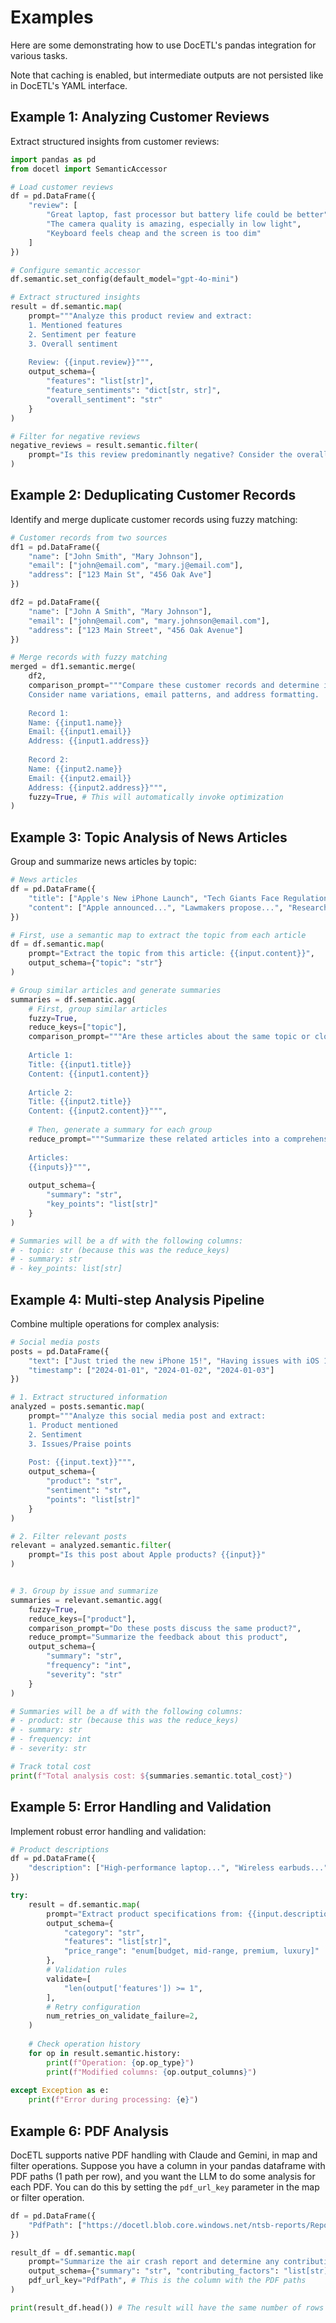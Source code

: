 # Examples

Here are some demonstrating how to use DocETL's pandas integration for various tasks.

Note that caching is enabled, but intermediate outputs are not persisted like in DocETL's YAML interface.

## Example 1: Analyzing Customer Reviews

Extract structured insights from customer reviews:

```python
import pandas as pd
from docetl import SemanticAccessor

# Load customer reviews
df = pd.DataFrame({
    "review": [
        "Great laptop, fast processor but battery life could be better",
        "The camera quality is amazing, especially in low light",
        "Keyboard feels cheap and the screen is too dim"
    ]
})

# Configure semantic accessor
df.semantic.set_config(default_model="gpt-4o-mini")

# Extract structured insights
result = df.semantic.map(
    prompt="""Analyze this product review and extract:
    1. Mentioned features
    2. Sentiment per feature
    3. Overall sentiment
    
    Review: {{input.review}}""",
    output_schema={
        "features": "list[str]",
        "feature_sentiments": "dict[str, str]",
        "overall_sentiment": "str"
    }
)

# Filter for negative reviews
negative_reviews = result.semantic.filter(
    prompt="Is this review predominantly negative? Consider the overall sentiment and feature sentiments.\n{{input}}"
)
```

## Example 2: Deduplicating Customer Records

Identify and merge duplicate customer records using fuzzy matching:

```python
# Customer records from two sources
df1 = pd.DataFrame({
    "name": ["John Smith", "Mary Johnson"],
    "email": ["john@email.com", "mary.j@email.com"],
    "address": ["123 Main St", "456 Oak Ave"]
})

df2 = pd.DataFrame({
    "name": ["John A Smith", "Mary Johnson"],
    "email": ["john@email.com", "mary.johnson@email.com"],
    "address": ["123 Main Street", "456 Oak Avenue"]
})

# Merge records with fuzzy matching
merged = df1.semantic.merge(
    df2,
    comparison_prompt="""Compare these customer records and determine if they represent the same person.
    Consider name variations, email patterns, and address formatting.
    
    Record 1:
    Name: {{input1.name}}
    Email: {{input1.email}}
    Address: {{input1.address}}
    
    Record 2:
    Name: {{input2.name}}
    Email: {{input2.email}}
    Address: {{input2.address}}""",
    fuzzy=True, # This will automatically invoke optimization
)
```

## Example 3: Topic Analysis of News Articles

Group and summarize news articles by topic:

```python
# News articles
df = pd.DataFrame({
    "title": ["Apple's New iPhone Launch", "Tech Giants Face Regulation", "AI Advances in Healthcare"],
    "content": ["Apple announced...", "Lawmakers propose...", "Researchers develop..."]
})

# First, use a semantic map to extract the topic from each article
df = df.semantic.map(
    prompt="Extract the topic from this article: {{input.content}}",
    output_schema={"topic": "str"}
)

# Group similar articles and generate summaries
summaries = df.semantic.agg(
    # First, group similar articles
    fuzzy=True,
    reduce_keys=["topic"],
    comparison_prompt="""Are these articles about the same topic or closely related topics?
    
    Article 1:
    Title: {{input1.title}}
    Content: {{input1.content}}
    
    Article 2:
    Title: {{input2.title}}
    Content: {{input2.content}}""",
    
    # Then, generate a summary for each group
    reduce_prompt="""Summarize these related articles into a comprehensive overview:
    
    Articles:
    {{inputs}}""",
    
    output_schema={
        "summary": "str",
        "key_points": "list[str]"
    }
)

# Summaries will be a df with the following columns:
# - topic: str (because this was the reduce_keys)
# - summary: str
# - key_points: list[str]
```

## Example 4: Multi-step Analysis Pipeline

Combine multiple operations for complex analysis:

```python
# Social media posts
posts = pd.DataFrame({
    "text": ["Just tried the new iPhone 15!", "Having issues with iOS 17", "Android is better"],
    "timestamp": ["2024-01-01", "2024-01-02", "2024-01-03"]
})

# 1. Extract structured information
analyzed = posts.semantic.map(
    prompt="""Analyze this social media post and extract:
    1. Product mentioned
    2. Sentiment
    3. Issues/Praise points
    
    Post: {{input.text}}""",
    output_schema={
        "product": "str",
        "sentiment": "str",
        "points": "list[str]"
    }
)

# 2. Filter relevant posts
relevant = analyzed.semantic.filter(
    prompt="Is this post about Apple products? {{input}}"
)


# 3. Group by issue and summarize
summaries = relevant.semantic.agg(
    fuzzy=True,
    reduce_keys=["product"],
    comparison_prompt="Do these posts discuss the same product?",
    reduce_prompt="Summarize the feedback about this product",
    output_schema={
        "summary": "str",
        "frequency": "int",
        "severity": "str"
    }
)

# Summaries will be a df with the following columns:
# - product: str (because this was the reduce_keys)
# - summary: str
# - frequency: int
# - severity: str

# Track total cost
print(f"Total analysis cost: ${summaries.semantic.total_cost}")
```

## Example 5: Error Handling and Validation

Implement robust error handling and validation:

```python
# Product descriptions
df = pd.DataFrame({
    "description": ["High-performance laptop...", "Wireless earbuds...", "Invalid/"]
})

try:
    result = df.semantic.map(
        prompt="Extract product specifications from: {{input.description}}. There should be at least one feature.",
        output_schema={
            "category": "str",
            "features": "list[str]",
            "price_range": "enum[budget, mid-range, premium, luxury]"
        },
        # Validation rules
        validate=[
            "len(output['features']) >= 1",
        ],
        # Retry configuration
        num_retries_on_validate_failure=2,
    )
    
    # Check operation history
    for op in result.semantic.history:
        print(f"Operation: {op.op_type}")
        print(f"Modified columns: {op.output_columns}")
        
except Exception as e:
    print(f"Error during processing: {e}")
``` 

## Example 6: PDF Analysis

DocETL supports native PDF handling with Claude and Gemini, in map and filter operations.
Suppose you have a column in your pandas dataframe with PDF paths (1 path per row), and you want the LLM to do some analysis for each PDF. You can do this by setting the `pdf_url_key` parameter in the map or filter operation.

```python
df = pd.DataFrame({
    "PdfPath": ["https://docetl.blob.core.windows.net/ntsb-reports/Report_N617GC.pdf", "https://docetl.blob.core.windows.net/ntsb-reports/Report_CEN25LA075.pdf"]
})

result_df = df.semantic.map(
    prompt="Summarize the air crash report and determine any contributing factors",
    output_schema={"summary": "str", "contributing_factors": "list[str]"},
    pdf_url_key="PdfPath", # This is the column with the PDF paths
)

print(result_df.head()) # The result will have the same number of rows as the input dataframe, with the summary and contributing factors added
```